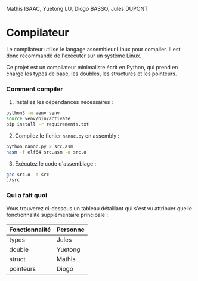Mathis ISAAC, Yuetong LU, Diogo BASSO, Jules DUPONT

# Compilateur

Le compilateur utilise le langage assembleur Linux pour compiler. Il est donc
recommandé de l'exécuter sur un système Linux.

Ce projet est un compilateur minimaliste écrit en Python, qui prend en charge
les types de base, les doubles, les structures et les pointeurs.

### Comment compiler

1. Installez les dépendances nécessaires :

```bash
python3 -m venv venv
source venv/bin/activate
pip install -r requirements.txt
```

2. Compilez le fichier `nanoc.py` en assembly :

```bash
python nanoc.py > src.asm 
nasm -f elf64 src.asm -o src.o
```

3. Exécutez le code d'assemblage :

```bash
gcc src.o -o src
./src
```

### Qui a fait quoi

Vous trouverez ci-dessous un tableau détaillant qui s'est vu attribuer quelle
fonctionnalité supplémentaire principale :

| Fonctionnalité | Personne |
| -------------- | -------- |
| types          | Jules    |
| double         | Yuetong  |
| struct         | Mathis   |
| pointeurs      | Diogo    |
